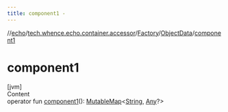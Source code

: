 ```yaml
---
title: component1 -
---
```

//[echo](../../../index.md)/[tech.whence.echo.container.accessor](../../index.md)/[Factory](../index.md)/[ObjectData](index.md)/[component1](component1.md)



# component1  
[jvm]  
Content  
operator fun [component1](component1.md)(): [MutableMap](https://kotlinlang.org/api/latest/jvm/stdlib/kotlin.collections/-mutable-map/index.html)<[String](https://kotlinlang.org/api/latest/jvm/stdlib/kotlin/-string/index.html), [Any](https://kotlinlang.org/api/latest/jvm/stdlib/kotlin/-any/index.html)?>  



